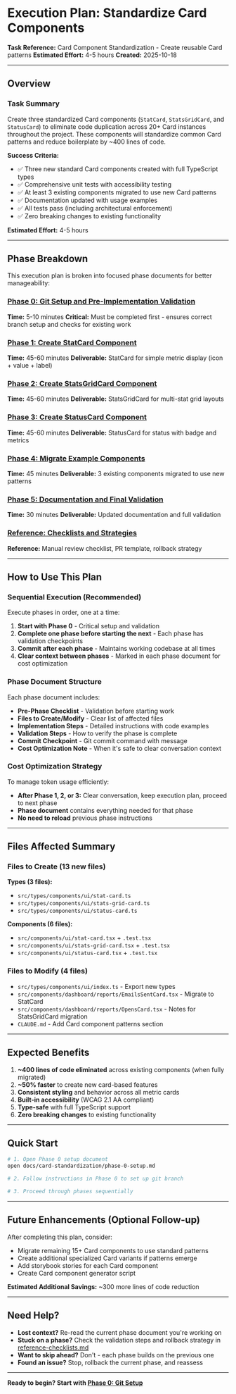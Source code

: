 # Execution Plan: Standardize Card Components

**Task Reference:** Card Component Standardization - Create reusable Card patterns
**Estimated Effort:** 4-5 hours
**Created:** 2025-10-18

---

## Overview

### Task Summary

Create three standardized Card components (`StatCard`, `StatsGridCard`, and `StatusCard`) to eliminate code duplication across 20+ Card instances throughout the project. These components will standardize common Card patterns and reduce boilerplate by ~400 lines of code.

**Success Criteria:**

- ✅ Three new standard Card components created with full TypeScript types
- ✅ Comprehensive unit tests with accessibility testing
- ✅ At least 3 existing components migrated to use new Card patterns
- ✅ Documentation updated with usage examples
- ✅ All tests pass (including architectural enforcement)
- ✅ Zero breaking changes to existing functionality

**Estimated Effort:** 4-5 hours

---

## Phase Breakdown

This execution plan is broken into focused phase documents for better manageability:

### [Phase 0: Git Setup and Pre-Implementation Validation](./card-standardization/phase-0-setup.md)

**Time:** 5-10 minutes
**Critical:** Must be completed first - ensures correct branch setup and checks for existing work

### [Phase 1: Create StatCard Component](./card-standardization/phase-1-stat-card.md)

**Time:** 45-60 minutes
**Deliverable:** StatCard for simple metric display (icon + value + label)

### [Phase 2: Create StatsGridCard Component](./card-standardization/phase-2-stats-grid-card.md)

**Time:** 45-60 minutes
**Deliverable:** StatsGridCard for multi-stat grid layouts

### [Phase 3: Create StatusCard Component](./card-standardization/phase-3-status-card.md)

**Time:** 45-60 minutes
**Deliverable:** StatusCard for status with badge and metrics

### [Phase 4: Migrate Example Components](./card-standardization/phase-4-migrations.md)

**Time:** 45 minutes
**Deliverable:** 3 existing components migrated to use new patterns

### [Phase 5: Documentation and Final Validation](./card-standardization/phase-5-documentation.md)

**Time:** 30 minutes
**Deliverable:** Updated documentation and full validation

### [Reference: Checklists and Strategies](./card-standardization/reference-checklists.md)

**Reference:** Manual review checklist, PR template, rollback strategy

---

## How to Use This Plan

### Sequential Execution (Recommended)

Execute phases in order, one at a time:

1. **Start with Phase 0** - Critical setup and validation
2. **Complete one phase before starting the next** - Each phase has validation checkpoints
3. **Commit after each phase** - Maintains working codebase at all times
4. **Clear context between phases** - Marked in each phase document for cost optimization

### Phase Document Structure

Each phase document includes:

- **Pre-Phase Checklist** - Validation before starting work
- **Files to Create/Modify** - Clear list of affected files
- **Implementation Steps** - Detailed instructions with code examples
- **Validation Steps** - How to verify the phase is complete
- **Commit Checkpoint** - Git commit command with message
- **Cost Optimization Note** - When it's safe to clear conversation context

### Cost Optimization Strategy

To manage token usage efficiently:

- **After Phase 1, 2, or 3:** Clear conversation, keep execution plan, proceed to next phase
- **Phase document** contains everything needed for that phase
- **No need to reload** previous phase instructions

---

## Files Affected Summary

### Files to Create (13 new files)

**Types (3 files):**

- `src/types/components/ui/stat-card.ts`
- `src/types/components/ui/stats-grid-card.ts`
- `src/types/components/ui/status-card.ts`

**Components (6 files):**

- `src/components/ui/stat-card.tsx` + `.test.tsx`
- `src/components/ui/stats-grid-card.tsx` + `.test.tsx`
- `src/components/ui/status-card.tsx` + `.test.tsx`

### Files to Modify (4 files)

- `src/types/components/ui/index.ts` - Export new types
- `src/components/dashboard/reports/EmailsSentCard.tsx` - Migrate to StatCard
- `src/components/dashboard/reports/OpensCard.tsx` - Notes for StatsGridCard migration
- `CLAUDE.md` - Add Card component patterns section

---

## Expected Benefits

1. **~400 lines of code eliminated** across existing components (when fully migrated)
2. **~50% faster** to create new card-based features
3. **Consistent styling** and behavior across all metric cards
4. **Built-in accessibility** (WCAG 2.1 AA compliant)
5. **Type-safe** with full TypeScript support
6. **Zero breaking changes** to existing functionality

---

## Quick Start

```bash
# 1. Open Phase 0 setup document
open docs/card-standardization/phase-0-setup.md

# 2. Follow instructions in Phase 0 to set up git branch

# 3. Proceed through phases sequentially
```

---

## Future Enhancements (Optional Follow-up)

After completing this plan, consider:

- Migrate remaining 15+ Card components to use standard patterns
- Create additional specialized Card variants if patterns emerge
- Add storybook stories for each Card component
- Create Card component generator script

**Estimated Additional Savings:** ~300 more lines of code reduction

---

## Need Help?

- **Lost context?** Re-read the current phase document you're working on
- **Stuck on a phase?** Check the validation steps and rollback strategy in [reference-checklists.md](./card-standardization/reference-checklists.md)
- **Want to skip ahead?** Don't - each phase builds on the previous one
- **Found an issue?** Stop, rollback the current phase, and reassess

---

**Ready to begin? Start with [Phase 0: Git Setup](./card-standardization/phase-0-setup.md)**

